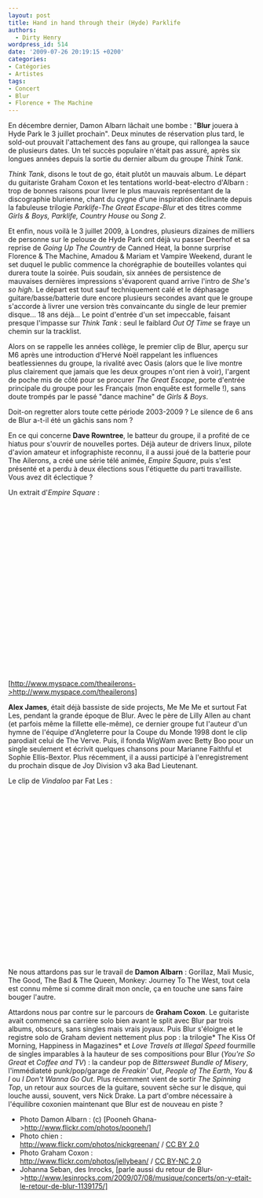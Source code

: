 ```yaml
---
layout: post
title: Hand in hand through their (Hyde) Parklife
authors:
  - Dirty Henry
wordpress_id: 514
date: '2009-07-26 20:19:15 +0200'
categories:
- Catégories
- Artistes
tags:
- Concert
- Blur
- Florence + The Machine
---
```

En décembre dernier, Damon Albarn lâchait une bombe : "__Blur__ jouera à Hyde Park le 3 juillet prochain". Deux minutes de réservation plus tard, le sold-out prouvait l'attachement des fans au groupe, qui rallongea la sauce de plusieurs dates. Un tel succès populaire n'était pas assuré, après six longues années depuis la sortie du dernier album du groupe *Think Tank*.

*Think Tank*, disons le tout de go, était plutôt un mauvais album. Le départ du guitariste Graham Coxon et les tentations world-beat-electro d'Albarn : trop de bonnes raisons pour livrer le plus mauvais représentant de la discographie blurienne, chant du cygne d'une inspiration déclinante depuis la fabuleuse trilogie *Parklife-The Great Escape-Blur* et des titres comme *Girls & Boys, Parklife, Country House* ou *Song 2*.

<img327>

Et enfin, nous voilà le 3 juillet 2009, à Londres, plusieurs dizaines de milliers de personne sur le pelouse de Hyde Park ont déjà vu passer Deerhof et sa reprise de *Going Up The Country* de Canned Heat, la bonne surprise Florence & The Machine, Amadou & Mariam et Vampire Weekend, durant le set duquel le public commence la chorégraphie de bouteilles volantes qui durera toute la soirée. Puis soudain, six années de persistence de mauvaises dernières impressions s'évaporent quand arrive l'intro de *She's so high*. Le départ est tout sauf techniquement calé et le déphasage guitare/basse/batterie dure encore plusieurs secondes avant que le groupe s'accorde à livrer une version très convaincante du single de leur premier disque... 18 ans déjà... Le point d'entrée d'un set impeccable, faisant presque l'impasse sur *Think Tank* : seul le faiblard *Out Of Time* se fraye un chemin sur la tracklist.

<img328>

Alors on se rappelle les années collège, le premier clip de Blur, aperçu sur M6 après une introduction d'Hervé Noël rappelant les influences beatlessiennes du groupe, la rivalité avec Oasis (alors que le live montre plus clairement que jamais que les deux groupes n'ont rien à voir), l'argent de poche mis de côté pour se procurer *The Great Escape*, porte d'entrée principale du groupe pour les Français (mon enquête est formelle !), sans doute trompés par le passé "dance machine" de *Girls & Boys*.

Doit-on regretter alors toute cette période 2003-2009 ? Le silence de 6 ans de Blur a-t-il été un gâchis sans nom ?

En ce qui concerne __Dave Rowntree__, le batteur du groupe, il a profité de ce hiatus pour s'ouvrir de nouvelles portes. Déjà auteur de drivers linux, pilote d'avion amateur et infographiste reconnu, il a aussi joué de la batterie pour The Ailerons, a créé une série télé animée, *Empire Square*, puis s'est présenté et a perdu à deux élections sous l'étiquette du parti travailliste. Vous avez dit éclectique ?

Un extrait d'*Empire Square* :

<object width="425" height="344"><param name="movie" value="http://www.youtube.com/v/69e7JEcGCAM&hl=fr&fs=1&"></param><param name="allowFullScreen" value="true"></param><param name="allowscriptaccess" value="always"></param><embed src="http://www.youtube.com/v/69e7JEcGCAM&hl=fr&fs=1&" type="application/x-shockwave-flash" allowscriptaccess="always" allowfullscreen="true" width="425" height="344"></embed></object>

[http://www.myspace.com/theailerons->http://www.myspace.com/theailerons]

__Alex James__, était déjà bassiste de side projects, Me Me Me et surtout Fat Les, pendant la grande époque de Blur. Avec le père de Lilly Allen au chant (et parfois même la fillette elle-même), ce dernier groupe fut l'auteur d'un hymne de l'équipe d'Angleterre pour la Coupe du Monde 1998 dont le clip parodiait celui de The Verve. Puis, il fonda WigWam avec Betty Boo pour un single seulement et écrivit quelques chansons pour Marianne Faithful et Sophie Ellis-Bextor. Plus récemment, il a aussi participé à l'enregistrement du prochain disque de Joy Division v3 aka Bad Lieutenant.

Le clip de *Vindaloo* par Fat Les :

<object width="425" height="344"><param name="movie" value="http://www.youtube.com/v/0T1pXsJp_go&hl=fr&fs=1&"></param><param name="allowFullScreen" value="true"></param><param name="allowscriptaccess" value="always"></param><embed src="http://www.youtube.com/v/0T1pXsJp_go&hl=fr&fs=1&" type="application/x-shockwave-flash" allowscriptaccess="always" allowfullscreen="true" width="425" height="344"></embed></object>

Ne nous attardons pas sur le travail de __Damon Albarn__ : Gorillaz, Mali Music, The Good, The Bad & The Queen, Monkey: Journey To The West, tout cela est connu même si comme dirait mon oncle, ça en touche une sans faire bouger l'autre. 

Attardons nous par contre sur le parcours de __Graham Coxon__. Le guitariste avait commencé sa carrière solo bien avant le split avec Blur par trois albums, obscurs, sans singles mais vrais joyaux. Puis Blur s'éloigne et le registre solo de Graham devient nettement plus pop : la trilogie* The Kiss Of Morning, Happiness in Magazines* et *Love Travels at Illegal Speed* fourmille de singles imparables à la hauteur de ses compositions pour Blur (*You're So Great* et *Coffee and TV*) : la candeur pop de *Bittersweet Bundle of Misery*, l'immédiateté punk/pop/garage de *Freakin' Out*, *People of The Earth*, *You & I* ou *I Don't Wanna Go Out*. Plus récemment vient de sortir *The Spinning Top*, un retour aux sources de la guitare, souvent sèche sur le disque, qui louche aussi, souvent, vers Nick Drake. La part d'ombre nécessaire à l'équilibre coxonien maintenant que Blur est de nouveau en piste ?

- Photo Damon Albarn : (c) [Pooneh Ghana->http://www.flickr.com/photos/pooneh/]
- Photo chien : <div xmlns:cc="http://creativecommons.org/ns#" about="http://www.flickr.com/photos/nickgreenan/3687707587/"><a rel="cc:attributionURL" href="http://www.flickr.com/photos/nickgreenan/">http://www.flickr.com/photos/nickgreenan/</a> / <a rel="license" href="http://creativecommons.org/licenses/by/2.0/">CC BY 2.0</a></div>
- Photo Graham Coxon : <div xmlns:cc="http://creativecommons.org/ns#" about="http://www.flickr.com/photos/jellybean/3683285292/"><a rel="cc:attributionURL" href="http://www.flickr.com/photos/jellybean/">http://www.flickr.com/photos/jellybean/</a> / <a rel="license" href="http://creativecommons.org/licenses/by-nc/2.0/">CC BY-NC 2.0</a></div>
- Johanna Seban, des Inrocks, [parle aussi du retour de Blur->http://www.lesinrocks.com/2009/07/08/musique/concerts/on-y-etait-le-retour-de-blur-1139175/]
